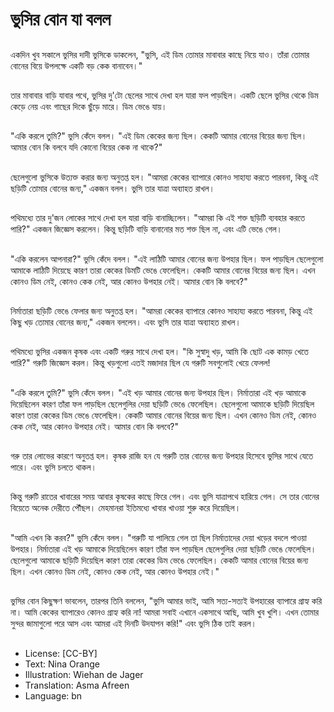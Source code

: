 # ভুসির বোন যা বলল

##
একদিন খুব সকালে ভুসির দাদী ভুসিকে ডাকলেন, "ভুসি, এই ডিম তোমার মাবাবার কাছে নিয়ে যাও। তাঁরা তোমার বোনের বিয়ে উপলক্ষে একটি বড় কেক বানাবেন।"

##
তার মাবাবার বাড়ি যাবার পথে, ভুসির দু'টো ছেলের সাথে দেখা হল যারা ফল পাড়ছিল। একটি ছেলে ভুসির থেকে ডিম কেড়ে নেয় এবং গাছের দিকে ছুঁড়ে মারে। ডিম ভেঙে যায়।

##
"একি করলে তুমি?" ভুসি কেঁদে বলল। "এই ডিম কেকের জন্য ছিল। কেকটি আমার বোনের বিয়ের জন্য ছিল। আমার বোন কি বলবে যদি কোনো বিয়ের কেক না থাকে?"

##
ছেলেগুলো ভুসিকে উত্যক্ত করার জন্য অনুতপ্ত হল। "আমরা কেকের ব্যাপারে কোনও সাহায্য করতে পারবনা, কিন্তু এই ছড়িটি তোমার বোনের জন্য," একজন বলল। ভুসি তার যাত্রা অব্যাহত রাখল।

##
পথিমধ্যে তার দু'জন লোকের সাথে দেখা হল যারা বাড়ি বানাচ্ছিলেন। "আমরা কি এই শক্ত ছড়িটি ব্যবহার করতে পারি?" একজন জিজ্ঞেস করলেন। কিন্তু ছড়িটি বাড়ি বানানোর মত শক্ত ছিল না, এবং এটি ভেঙে গেল।

##
"একি করলেন আপনারা?" ভুসি কেঁদে বলল। "এই লাঠিটি আমার বোনের জন্য উপহার ছিল। ফল পাড়ছিল ছেলেগুলো আমাকে লাঠিটি দিয়েছে কারণ তারা কেকের ডিমটি ভেঙে ফেলেছিল। কেকটি আমার বোনের বিয়ের জন্য ছিল। এখন কোনও ডিম নেই, কোনও কেক নেই, আর কোনও উপহার নেই। আমার বোন কি বলবে?"

##
নির্মাতারা ছড়িটি ভেঙে ফেলার জন্য অনুতপ্ত হল। "আমরা কেকের ব্যাপারে কোনও সাহায্য করতে পারবনা, কিন্তু এই কিছু খড় তোমার বোনের জন্য," একজন বললেন। এবং ভুসি তার যাত্রা অব্যাহত রাখল।

##
পথিমধ্যে ভুসির একজন কৃষক এবং একটি গরুর সাথে দেখা হল। "কি সুস্বাদু খড়, আমি কি ছোট এক কামড় খেতে পারি?" গরুটি জিজ্ঞেস করল। কিন্তু খড়গুলো এতই মজাদার ছিল যে গরুটি সবগুলোই খেয়ে ফেলল!

##
"একি করলে তুমি?" ভুসি কেঁদে বলল। "এই খড় আমার বোনের জন্য উপহার ছিল। নির্মাতারা এই খড় আমাকে দিয়েছিলেন কারণ তাঁরা ফল পাড়ছিল ছেলেগুলির দেয়া ছড়িটি ভেঙে ফেলেছিল। ছেলেগুলো আমাকে ছড়িটি দিয়েছিল কারণ তারা কেকের ডিম ভেঙে ফেলেছিল। কেকটি আমার বোনের বিয়ের জন্য ছিল। এখন কোনও ডিম নেই, কোনও কেক নেই, আর কোনও উপহার নেই। আমার বোন কি বলবে?"

##
গরু তার লোভের কারণে অনুতপ্ত হল। কৃষক রাজি হন যে গরুটি তার বোনের জন্য উপহার হিসেবে ভুসির সাথে যেতে পারে। এবং ভুসি চলতে থাকল।

##
কিন্তু গরুটি রাতের খাবারের সময় আবার কৃষকের কাছে ফিরে গেল। এবং ভুসি যাত্রাপথে হারিয়ে গেল। সে তার বোনের বিয়েতে অনেক দেরীতে পৌঁছল। মেহমানরা ইতিমধ্যে খাবার খাওয়া শুরু করে দিয়েছিল।

##
"আমি এখন কি করব?" ভুসি কেঁদে বলল। "গরুটি যা পালিয়ে গেল তা ছিল নির্মাতাদের দেয়া খড়ের বদলে পাওয়া উপহার। নির্মাতারা এই খড় আমাকে দিয়েছিলেন কারণ তাঁরা ফল পাড়ছিল ছেলেগুলির দেয়া ছড়িটি ভেঙে ফেলেছিল। ছেলেগুলো আমাকে ছড়িটি দিয়েছিল কারণ তারা কেকের ডিম ভেঙে ফেলেছিল। কেকটি আমার বোনের বিয়ের জন্য ছিল। এখন কোনও ডিম নেই, কোনও কেক নেই, আর কোনও উপহার নেই।"

##
ভুসির বোন কিছুক্ষণ ভাবলেন, তারপর তিনি বললেন, "ভুসি আমার ভাই, আমি সত্য-সত্যই উপহারের ব্যাপারে গ্রাহ্য করি না। আমি কেকের ব্যাপারেও কোনও গ্রাহ্য করি না! আমরা সবাই এখানে একসাথে আছি, আমি খুব খুশি। এখন তোমার সুন্দর জামাগুলো পরে আস এবং আমরা এই দিনটি উদযাপন করি!" এবং ভুসি ঠিক তাই করল।

##
* License: [CC-BY]
* Text: Nina Orange
* Illustration: Wiehan de Jager
* Translation: Asma Afreen
* Language: bn
